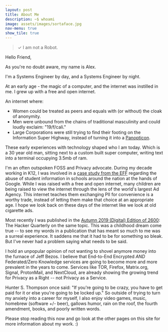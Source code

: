 ```yaml
---
layout: post
title: About Me
description: ~$ whoami
image: assets/images/sortaface.jpg
nav-menu: true
show_tile: true
---
```

> ✓ I am not a Robot.

Hello Friend,

As you're no doubt aware, my name is Alex.

I'm a Systems Engineer by day, and a Systems Engineer by night.

At an early age - the magic of a computer, and the internet was instilled in me. I grew up with a free and open internet.

An internet where:
  * Women could be treated as peers and equals with (or without) the cloak of anonymity.
  * Men were unbound from the chains of traditional masculinity and could loudly exclaim: "19/f/cali."
  * Large Corporations were still trying to find their footing on the Information Super Highway, instead of turning it into a <a href="https://en.wikipedia.org/wiki/Panopticon">Panopticon</a>.

These early experiences with technology shaped who I am today. Which is a 30 year old man, sitting next to a custom built super computer, writing text into a terminal occupying 3.5mb of ram.

I'm an often outspoken FOSS and Privacy advocate. During my decade working in K12, I was involved in a <a href="https://www.eff.org/deeplinks/2017/03/privacy-practice-not-just-policy-system-administrator-advocating-student-privacy">case study from the EFF</a> regarding the abuse of student information in schools around the nation at the hands of Google. While I was raised with a free and open internet, many children are being raised to view the internet through the lens of the world's largest Ad Agency. This internet teaches them exchanging PII for convenience is a worthy trade, instead of letting them make that choice at an appropriate age. I hope we look back on these days of the internet like we look at old cigarette ads.

Most recently I was published in the <a href="https://store.2600.com/collections/2010-2015/products/autumn-2019">Autumn 2019 (Digital) Edition of 2600</a>: The Hacker Quarterly on the same topic. This was a childhood dream come true -- to see my words in a publication that has meant so much to me was a surreal experience. It saddens me that it had to be for something so bleak. But I've never had a problem saying what needs to be said.

I hold an unpopular opinion of not wanting to shovel anymore money into the furnace of Jeff Bezos. I believe that End-to-End Encrypted *AND* Federated/Zero Knowledge services are going to become more and more prevalent in the years to come. Services like TOR, Firefox, Matrix.org, Signal, ProtonMail, and NextCloud, are already showing the growing trend for Privacy as a Right -- not Privacy as a Service.

Hunter S. Thompson once said: "If you're going to be crazy, you have to get paid for it or else you're going to be locked up." So outside of trying to turn my anxiety into a career for myself, I also enjoy video games, music, homebrew (software +/- beer), gallows humor, rain on the roof, the fourth amendment, books, and poorly written words.

Please stop reading this now and go look at the other pages on this site for more information about my work. :)
